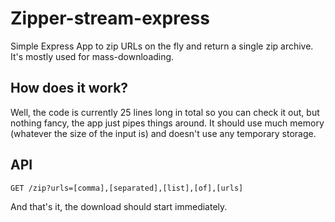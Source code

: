 # Zipper-stream-express

Simple Express App to zip URLs on the fly and return a single zip archive. It's mostly used for mass-downloading.

## How does it work?

Well, the code is currently 25 lines long in total so you can check it out, but nothing fancy, the app just pipes things around. It should use much memory (whatever the size of the input is) and doesn't use any temporary storage.

## API

```
GET /zip?urls=[comma],[separated],[list],[of],[urls]
```

And that's it, the download should start immediately.


